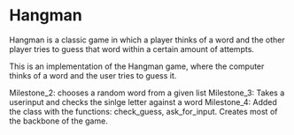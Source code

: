 # Hangman
Hangman is a classic game in which a player thinks of a word and the other player tries to guess that word within a certain amount of attempts.

This is an implementation of the Hangman game, where the computer thinks of a word and the user tries to guess it. 

Milestone_2: chooses a random word from a given list
Milestone_3: Takes a userinput and checks the sinlge letter against a word
Milestone_4: Added the class with the functions: check_guess, ask_for_input. Creates most of the backbone of the game.